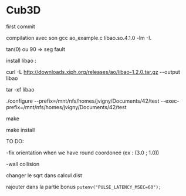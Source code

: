 # Cub3D

first commit

compilation avec son
gcc ao_example.c libao.so.4.1.0 -lm -I.


tan(0) ou 90 => seg fault

install libao :

curl -L http://downloads.xiph.org/releases/ao/libao-1.2.0.tar.gz --output libao

tar -xf libao

./configure --prefix=/mnt/nfs/homes/jvigny/Documents/42/test --exec-prefix=/mnt/nfs/homes/jvigny/Documents/42/test

make

make install


TO DO:

<!-- -need to fix division by zero when sin(0) -->
<!-- -fix get_dist return 0 -->
-fix orientation when we have round coordonee (ex : (3.0 ; 1.0))
<!-- -make parsing -->
<!-- -make pathfinding for wall -->
<!-- -mouvement depending on the orientation of the player -->
<!-- -maps with multiple textures -->
<!-- -check if only one player -->


-wall collision
<!-- bug sur le angle = 0 (sin 0 == 0 donc div par 0) -->
<!-- bug de flash de texture sur l'angle  -->
changer le sqrt dans calcul dist

rajouter dans la partie bonus `putenv("PULSE_LATENCY_MSEC=60");`
